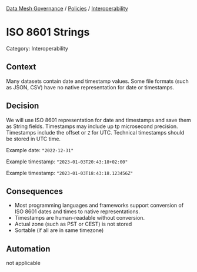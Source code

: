 [Data Mesh Governance](https://www.datamesh-governance.com/) / [Policies](https://www.datamesh-governance.com/#policies) / [Interoperability](https://www.datamesh-governance.com/#interoperability)

# ISO 8601 Strings

Category: Interoperability

## Context

Many datasets contain date and timestamp values.
Some file formats (such as JSON, CSV) have no native representation for date or timestamps.

## Decision

We will use ISO 8601 representation for date and timestamps and save them as String fields. Timestamps may include up tp microsecond precision. Timestamps include the offset or `Z` for UTC. Technical timestamps should be stored in UTC time.

Example date: `"2022-12-31"`

Example timestamp: `"2023-01-03T20:43:18+02:00"`

Example timestamp: `"2023-01-03T18:43:18.123456Z"`

## Consequences

- Most programming languages and frameworks support conversion of ISO 8601 dates and times to native representations.
- Timestamps are human-readable without conversion.
- Actual zone (such as PST or CEST) is not stored
- Sortable (if all are in same timezone)

## Automation

not applicable

